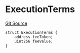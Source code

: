 # ExecutionTerms
[Git Source](https://github.com/PermissionlessGames/degen-casino/blob/41aaa20bb5d115d7f7f5144fd0b0f95fc755f416/src/AccountSystem7702Alt.sol)


```solidity
struct ExecutionTerms {
    address feeToken;
    uint256 feeValue;
}
```

